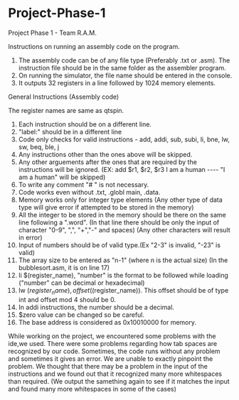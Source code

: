 # Project-Phase-1

Project Phase 1 - Team R.A.M.

Instructions on running an assembly code on the program.

1. The assembly code can be of any file type (Preferably .txt or .asm). The instruction file should be in the same folder as the assembler program.
2. On running the simulator, the file name should be entered in the console.
3. It outputs 32 registers in a line followed by 1024 memory elements.

General Instructions (Assembly code)

The register names are same as qtspin. 

1.  Each instruction should be on a different line.
2.  "label:" should be in a different line
3.  Code only checks for valid instructions - add, addi, sub, subi, li, bne, lw, sw, beq, ble, j
4.  Any instructions other than the ones above will be skipped.
5.  Any other arguements after the ones that are required by the instructions will be ignored. (EX: add $r1, $r2, $r3 I am a human ---- "I am a human" will be skipped)
6.  To write any comment "# " is not necessary.
7.  Code works even without .txt, .globl main, .data.
8.  Memory works only for integer type elements (Any other type of data type will give error if attempted to be stored in the memory)
9.  All the integer to be stored in the memory should be there on the same line following a ".word". (In that line there should be only the input of character "0-9", ",",      "+","-" and spaces) (Any other characters will result in error)
10. Input of numbers should be of valid type.(Ex "2-3" is invalid, "-23" is valid) 
11. The array size to be entered as "n-1" (where n is the actual size)
	(In the bubblesort.asm, it is on line 17)
12. li $(register_name), "number" is the format to be followed while loading ("number" can be decimal or hexadecimal)
13. lw $(register_name), offset($(register_name)). This offset should be of type int and offset mod 4 should be 0.
14. In addi instructions, the number should be a decimal.
15.  $zero value can be changed so be careful.
16. The base address is considered as 0x10010000 for memory.


While working on the project, we encountered some problems with the ide,we used. There were some problems regarding how tab spaces are recognized by our code. Sometimes, the code runs without any problem and sometimes it gives an error. We are unable to exactly pinpoint the problem.
We thought that there may be a problem in the input of the instructions and we found out that it recognized many more whitespaces than required. (We output the samething again to see if it matches the input and found many more whitespaces in some of the cases)
